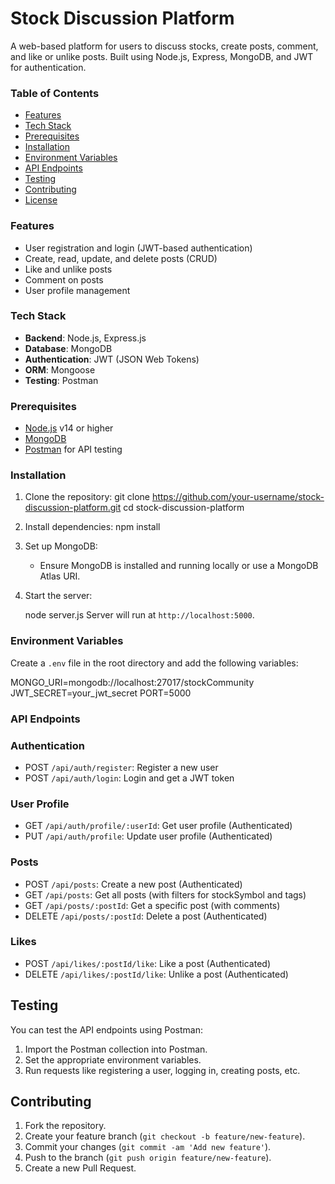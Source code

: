 # Stock Discussion Platform

A web-based platform for users to discuss stocks, create posts, comment, and like or unlike posts. Built using Node.js, Express, MongoDB, and JWT for authentication.

### Table of Contents

- [Features](#features)
- [Tech Stack](#tech-stack)
- [Prerequisites](#prerequisites)
- [Installation](#installation)
- [Environment Variables](#environment-variables)
- [API Endpoints](#api-endpoints)
- [Testing](#testing)
- [Contributing](#contributing)
- [License](#license)

### Features

- User registration and login (JWT-based authentication)
- Create, read, update, and delete posts (CRUD)
- Like and unlike posts
- Comment on posts
- User profile management

### Tech Stack

- **Backend**: Node.js, Express.js
- **Database**: MongoDB
- **Authentication**: JWT (JSON Web Tokens)
- **ORM**: Mongoose
- **Testing**: Postman

### Prerequisites

- [Node.js](https://nodejs.org/) v14 or higher
- [MongoDB](https://www.mongodb.com/)
- [Postman](https://www.postman.com/) for API testing

### Installation

1. Clone the repository:
    git clone https://github.com/your-username/stock-discussion-platform.git
    cd stock-discussion-platform

2. Install dependencies:
    npm install

3. Set up MongoDB:

   - Ensure MongoDB is installed and running locally or use a MongoDB Atlas URI.

4. Start the server:

    node server.js
   Server will run at `http://localhost:5000`.

### Environment Variables

Create a `.env` file in the root directory and add the following variables:

MONGO_URI=mongodb://localhost:27017/stockCommunity
JWT_SECRET=your_jwt_secret
PORT=5000

### API Endpoints

### Authentication

- POST `/api/auth/register`: Register a new user
- POST `/api/auth/login`: Login and get a JWT token

### User Profile

- GET `/api/auth/profile/:userId`: Get user profile (Authenticated)
- PUT `/api/auth/profile`: Update user profile (Authenticated)

### Posts

- POST `/api/posts`: Create a new post (Authenticated)
- GET `/api/posts`: Get all posts (with filters for stockSymbol and tags)
- GET `/api/posts/:postId`: Get a specific post (with comments)
- DELETE `/api/posts/:postId`: Delete a post (Authenticated)

### Likes

- POST `/api/likes/:postId/like`: Like a post (Authenticated)
- DELETE `/api/likes/:postId/like`: Unlike a post (Authenticated)

## Testing

You can test the API endpoints using Postman:

1. Import the Postman collection into Postman.
2. Set the appropriate environment variables.
3. Run requests like registering a user, logging in, creating posts, etc.

## Contributing

1. Fork the repository.
2. Create your feature branch (`git checkout -b feature/new-feature`).
3. Commit your changes (`git commit -am 'Add new feature'`).
4. Push to the branch (`git push origin feature/new-feature`).
5. Create a new Pull Request.
